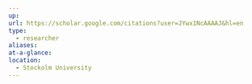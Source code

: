```yaml
---
up: 
url: https://scholar.google.com/citations?user=JYwx1NcAAAAJ&hl=en
type:
  - researcher
aliases: 
at-a-glance: 
location:
  - Stockolm University
---
```

